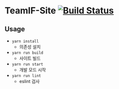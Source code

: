 # TeamIF-Site [![Build Status](https://travis-ci.com/Team-IF/TeamIF-Site.svg?branch=master)](https://travis-ci.com/Team-IF/TeamIF-Site)

## Usage

- `yarn install`
    - 의존성 설치
- `yarn run build`
    - 사이트 빌드
- `yarn run start`
    - 개발 모드 시작
- `yarn run lint`
    - eslint 검사